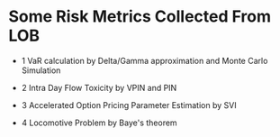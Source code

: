 # Some Risk Metrics Collected From LOB

- 1 VaR calculation by Delta/Gamma approximation and Monte Carlo Simulation

- 2 Intra Day Flow Toxicity by VPIN and PIN

- 3 Accelerated Option Pricing Parameter Estimation by SVI

- 4 Locomotive Problem by Baye's theorem



